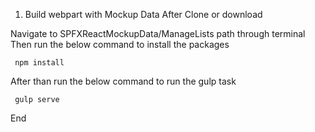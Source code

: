 1. Build webpart with Mockup Data
After Clone or download

Navigate to SPFXReactMockupData/ManageLists path through terminal Then run the below command to install the packages

     npm install
After than run the below command to run the gulp task

     gulp serve
End
